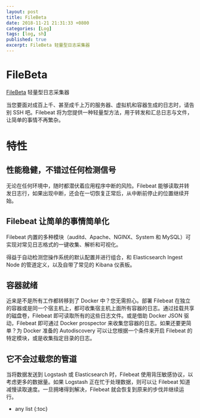 ```yaml
---
layout: post
title: FileBeta
date: 2018-11-21 21:31:33 +0800
categories: [Log]
tags: [log, sh]
published: true
excerpt: FileBeta 轻量型日志采集器
---
```


# FileBeta

[FileBeta](https://www.elastic.co/cn/products/beats/filebeat) 轻量型日志采集器

当您要面对成百上千、甚至成千上万的服务器、虚拟机和容器生成的日志时，请告别 SSH 吧。Filebeat 将为您提供一种轻量型方法，用于转发和汇总日志与文件，让简单的事情不再繁杂。

# 特性

## 性能稳健，不错过任何检测信号

无论在任何环境中，随时都潜伏着应用程序中断的风险。Filebeat 能够读取并转发日志行，如果出现中断，还会在一切恢复正常后，从中断前停止的位置继续开始。

## Filebeat 让简单的事情简单化

Filebeat 内置的多种模块（auditd、Apache、NGINX、System 和 MySQL）可实现对常见日志格式的一键收集、解析和可视化。

得益于自动检测您操作系统的默认配置并进行组合，和 Elasticsearch Ingest Node 的管道定义，以及自带了常见的 Kibana 仪表板。

## 容器就绪

近来是不是所有工作都转移到了 Docker 中？您无需担心。部署 Filebeat 在独立的容器或是同一个宿主机上，都可收集宿主机上面所有容器的日志。通过挂载共享的磁盘卷，Filebeat 即可读取所有的这些日志文件。或是借助 Docker JSON 驱动，Filebeat 即可通过 Docker prospector 来收集您容器的日志。如果还要更简单？为 Docker 准备的 Autodiscovery 可以让您根据一个条件来开启 Filebeat 的特定模块，或是收集指定目录的日志。

## 它不会过载您的管道

当将数据发送到 Logstash 或 Elasticsearch 时，Filebeat 使用背压敏感协议，以考虑更多的数据量。如果 Logstash 正在忙于处理数据，则可以让 Filebeat 知道减慢读取速度。一旦拥堵得到解决，Filebeat 就会恢复到原来的步伐并继续运行。

* any list
{:toc}